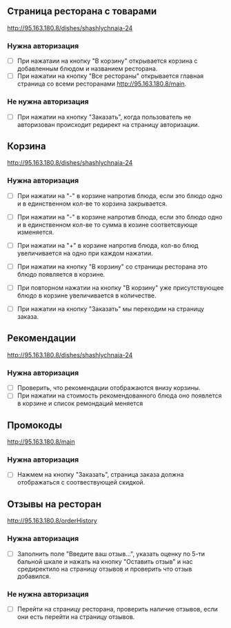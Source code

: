 ## Страница ресторана с товарами
http://95.163.180.8/dishes/shashlychnaia-24 
### Нужна авторизация
- [ ] При нажатаии на кнопку "В корзину" открывается корзина с добавленным блюдом и названием ресторана.
- [ ] При нажатии на кнопку "Все рестораны" открывается главная страница со всеми ресторанами http://95.163.180.8/main.
### Не нужна авторизация
- [ ] При нажатии на кнопку "Заказать", когда пользователь не авторизован происходит редирект на страницу авторизации.

## Корзина
http://95.163.180.8/dishes/shashlychnaia-24 
### Нужна авторизация
- [ ] При нажатии на "-" в корзине напротив блюда, если это блюдо одно и в единственном кол-ве то корзина закрывается.
- [ ] При нажатии на "-" в корзине напротив блюда, если это блюдо одно и в единственном кол-ве то сумма в козине 
  соответсвующе изменяется.
- [ ] При нажатии на "+" в корзине напротив блюда, кол-во блюд увеличивается на одно при каждом нажатии.
- [ ] При нажатии на кнопку "В корзину" со страницы ресторана это блюдо появляется в корзине.
- [ ] При повторном нажатии на кнопку "В корзину" уже присутствующее блюдо в корзине увеличивается в количестве.
- [ ] При нажатии на кнопку "Заказать" мы переходим на страницу заказа.


## Рекомендации
http://95.163.180.8/dishes/shashlychnaia-24
### Нужна авторизация
- [ ] Проверить, что рекомендации отображаются внизу корзины.
- [ ] При нажатии на стоимость рекомендованного блюда оно появлется в корзине и список ремондаций меняется

## Промокоды
http://95.163.180.8/main
### Нужна авторизация
- [ ] Нажмем на кнопку "Заказать", страница заказа должна отображаться с соотвествующей скидкой.

## Отзывы на ресторан
http://95.163.180.8/orderHistory
### Нужна авторизация
- [ ] Заполнить поле "Введите ваш отзыв...", указать оценку по 5-ти бальной шкале и нажать на кнопку "Оставить отзыв"
  и нас средиректило на страницу отзывов и проверить что отзыв добавился.
### Не нужна авторизация
- [ ] Перейти на страницу ресторана, проверить наличие отзывов, если они есть перейти на страницу отзывов.
